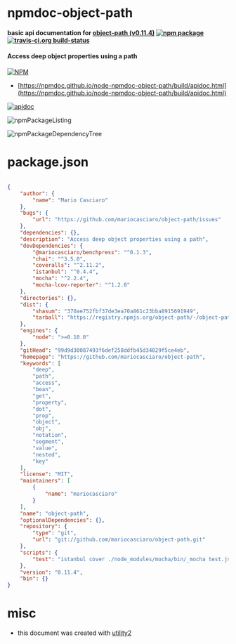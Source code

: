 # npmdoc-object-path

#### basic api documentation for  [object-path (v0.11.4)](https://github.com/mariocasciaro/object-path)  [![npm package](https://img.shields.io/npm/v/npmdoc-object-path.svg?style=flat-square)](https://www.npmjs.org/package/npmdoc-object-path) [![travis-ci.org build-status](https://api.travis-ci.org/npmdoc/node-npmdoc-object-path.svg)](https://travis-ci.org/npmdoc/node-npmdoc-object-path)

#### Access deep object properties using a path

[![NPM](https://nodei.co/npm/object-path.png?downloads=true&downloadRank=true&stars=true)](https://www.npmjs.com/package/object-path)

- [https://npmdoc.github.io/node-npmdoc-object-path/build/apidoc.html](https://npmdoc.github.io/node-npmdoc-object-path/build/apidoc.html)

[![apidoc](https://npmdoc.github.io/node-npmdoc-object-path/build/screenCapture.buildCi.browser.%252Ftmp%252Fbuild%252Fapidoc.html.png)](https://npmdoc.github.io/node-npmdoc-object-path/build/apidoc.html)

![npmPackageListing](https://npmdoc.github.io/node-npmdoc-object-path/build/screenCapture.npmPackageListing.svg)

![npmPackageDependencyTree](https://npmdoc.github.io/node-npmdoc-object-path/build/screenCapture.npmPackageDependencyTree.svg)



# package.json

```json

{
    "author": {
        "name": "Mario Casciaro"
    },
    "bugs": {
        "url": "https://github.com/mariocasciaro/object-path/issues"
    },
    "dependencies": {},
    "description": "Access deep object properties using a path",
    "devDependencies": {
        "@mariocasciaro/benchpress": "^0.1.3",
        "chai": "^3.5.0",
        "coveralls": "^2.11.2",
        "istanbul": "^0.4.4",
        "mocha": "^2.2.4",
        "mocha-lcov-reporter": "^1.2.0"
    },
    "directories": {},
    "dist": {
        "shasum": "370ae752fbf37de3ea70a861c23bba8915691949",
        "tarball": "https://registry.npmjs.org/object-path/-/object-path-0.11.4.tgz"
    },
    "engines": {
        "node": ">=0.10.0"
    },
    "gitHead": "99d9d30087493f6def258ddfb45d34029f5ce4eb",
    "homepage": "https://github.com/mariocasciaro/object-path",
    "keywords": [
        "deep",
        "path",
        "access",
        "bean",
        "get",
        "property",
        "dot",
        "prop",
        "object",
        "obj",
        "notation",
        "segment",
        "value",
        "nested",
        "key"
    ],
    "license": "MIT",
    "maintainers": [
        {
            "name": "mariocasciaro"
        }
    ],
    "name": "object-path",
    "optionalDependencies": {},
    "repository": {
        "type": "git",
        "url": "git://github.com/mariocasciaro/object-path.git"
    },
    "scripts": {
        "test": "istanbul cover ./node_modules/mocha/bin/_mocha test.js --report html -- -R spec"
    },
    "version": "0.11.4",
    "bin": {}
}
```



# misc
- this document was created with [utility2](https://github.com/kaizhu256/node-utility2)

